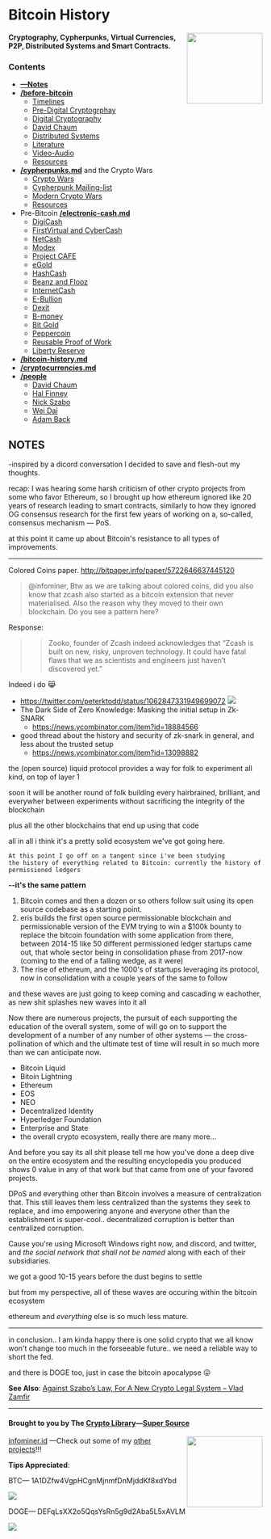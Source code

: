 # Bitcoin History
<a href="https://infominer.id"><img src="https://raw.githubusercontent.com/infominer33/infominer33.github.io/master/infominer.png" align="right" width="150" height="140"></a>
**Cryptography, Cypherpunks, Virtual Currencies, P2P, Distributed Systems and Smart Contracts.**


### Contents

* [**—Notes**](#Notes)
* [**/before-bitcoin**](#before-bitcoin)
  * [Timelines](https://github.com/infominer33/bitcoin-history/tree/master/before-bitcoin/#timelines-)
  * [Pre-Digital Cryptogrphay](https://github.com/infominer33/bitcoin-history/tree/master/before-bitcoin/#pre-digital-cryptography-)
  * [Digital Cryptography](https://github.com/infominer33/bitcoin-history/tree/master/before-bitcoin/#digital-cryptography-)
  * [David Chaum](https://github.com/infominer33/bitcoin-history/tree/master/before-bitcoin/#David-Chaum-)
  * [Distributed Systems](https://github.com/infominer33/bitcoin-history/tree/master/before-bitcoin/#distributed-systems-)
  * [Literature](https://github.com/infominer33/bitcoin-history/tree/master/before-bitcoin/#Literature-)
  * [Video-Audio](https://github.com/infominer33/bitcoin-history/tree/master/before-bitcoin/#Video-Audio-)
  * [Resources](https://github.com/infominer33/bitcoin-history/tree/master/before-bitcoin/#Resources-)
* [**/cypherpunks.md**](https://github.com/infominer33/bitcoin-history/blob/master/before-bitcoin/cypherpunks.md) and the Crypto Wars
  * [Crypto Wars](https://github.com/infominer33/bitcoin-history/tree/master/before-bitcoin/cypherpunks.md#crypto-wars-)
  * [Cypherpunk Mailing-list](https://github.com/infominer33/bitcoin-history/tree/master/before-bitcoin/cypherpunks.md#cypherpunk-mailinglist-)
  * [Modern Crypto Wars](https://github.com/infominer33/bitcoin-history/tree/master/before-bitcoin/cypherpunks.md#modern-crypto-wars-)
  * [Resources](https://github.com/infominer33/bitcoin-history/tree/master/before-bitcoin/cypherpunks.md#resources-)
* Pre-Bitcoin [**/electronic-cash.md**](https://github.com/infominer33/bitcoin-history/tree/master/before-bitcoin/electronic-cash.md) 
  * [DigiCash](https://github.com/infominer33/bitcoin-history/tree/master/before-bitcoin/electronic-cash.md#digicash-)
  * [FirstVirtual and CyberCash](https://github.com/infominer33/bitcoin-history/tree/master/before-bitcoin/electronic-cash.md#FirstVirtual-and-CyberCash-)
  * [NetCash](https://github.com/infominer33/bitcoin-history/tree/master/before-bitcoin/electronic-cash.md#netcash-)
  * [Modex](https://github.com/infominer33/bitcoin-history/tree/master/before-bitcoin/electronic-cash.md#Modex-)
  * [Project CAFE](https://github.com/infominer33/bitcoin-history/tree/master/before-bitcoin/electronic-cash.md#Project-Cafe-)
  * [eGold](https://github.com/infominer33/bitcoin-history/tree/master/before-bitcoin/electronic-cash.md#eGold-)
  * [HashCash](https://github.com/infominer33/bitcoin-history/tree/master/before-bitcoin/electronic-cash.md#HashCash-)
  * [Beanz and Flooz](https://github.com/infominer33/bitcoin-history/tree/master/before-bitcoin/electronic-cash.md#beenz-and-flooz-)
  * [InternetCash](https://github.com/infominer33/bitcoin-history/tree/master/before-bitcoin/electronic-cash.md#internetcash-)
  * [E-Bullion](https://github.com/infominer33/bitcoin-history/tree/master/before-bitcoin/electronic-cash.md#E-Bullion-)
  * [Dexit](https://github.com/infominer33/bitcoin-history/tree/master/before-bitcoin/electronic-cash.md#Dexit-)
  * [B-money](https://github.com/infominer33/bitcoin-history/tree/master/before-bitcoin/electronic-cash.md#b-money-)
  * [Bit Gold](https://github.com/infominer33/bitcoin-history/tree/master/before-bitcoin/electronic-cash.md#Bit-Gold-)
  * [Peppercoin](https://github.com/infominer33/bitcoin-history/tree/master/before-bitcoin/electronic-cash.md#peppercoin-)
  * [Reusable Proof of Work](https://github.com/infominer33/bitcoin-history/tree/master/before-bitcoin/electronic-cash.md#reusable-proof-of-work-)
  * [Liberty Reserve](https://github.com/infominer33/bitcoin-history/tree/master/before-bitcoin/electronic-cash.md#liberty-reserve-)
* [**/bitcoin-history.md**](https://github.com/infominer33/bitcoin-history/blob/master/bitcoin-history.md) 
* [**/cryptocurrencies.md**](https://github.com/infominer33/bitcoin-history/blob/master/cryptocurrencies.md)
* [**/people**](https://github.com/infominer33/bitcoin-history/tree/master/people)
  * [David Chaum](https://github.com/infominer33/bitcoin-history/blob/master/david-chaum.md)
  * [Hal Finney](https://github.com/infominer33/bitcoin-history/blob/master/hal-finney.md)
  * [Nick Szabo](https://github.com/infominer33/bitcoin-history/blob/master/nick-szabo.md)
  * [Wei Dai](https://github.com/infominer33/bitcoin-history/blob/master/wei-dai.md)
  * [Adam Back](https://github.com/infominer33/bitcoin-history/blob/master/adam-back.md)

## NOTES

-inspired by a dicord conversation I decided to save and flesh-out my thoughts.

recap:
I was hearing some harsh criticism of other crypto projects from some who favor Ethereum, so I brought up how ethereum ignored like 20 years of research leading to smart contracts, similarly to how they ignored OG consensus research for the first few years of working on a, so-called, consensus mechanism — PoS. 

at this point it came up about Bitcoin's resistance to all types of improvements.

---

Colored Coins paper.
http://bitpaper.info/paper/5722646637445120


>@infominer, Btw as we are talking about colored coins, did you also know that zcash also started as a bitcoin extension that never materialised. Also the reason why they moved to their own blockchain.
>Do you see a pattern here?

Response:

>>Zooko, founder of Zcash indeed acknowledges that “Zcash is built on new, risky, unproven technology. It could have fatal flaws that we as scientists and engineers just haven’t discovered yet.”

Indeed i do 😹
* https://twitter.com/peterktodd/status/1062847331949699072
  <img src="http://i.imgur.com/ShlYTGw.png">
* The Dark Side of Zero Knowledge: Masking the initial setup in Zk-SNARK
  * https://news.ycombinator.com/item?id=18884566
* good thread about the history and security of zk-snark in general, and less about the trusted setup
  * https://news.ycombinator.com/item?id=13098882


the (open source) liquid protocol provides a way for folk to experiment all kind, on top of layer 1

soon it will be another round of folk building every hairbrained, brilliant, and everywher between experiments without sacrificing the integrity of the blockchain

plus all the other blockchains that end up using that code

all in all i think it's a pretty solid ecosystem we've got going here.

<code>At this point I go off on a tangent since i've been studying the history of everything related to Bitcoin: currently the history of permissioned ledgers</code>

**--it's the same pattern**
1. Bitcoin comes and then a dozen or so others follow suit using its open source codebase as a starting point.
2. eris builds the first open source permissionable blockchain and permissionable version of the EVM trying to win a $100k bounty to replace the bitcoin foundation with some application
from there, between 2014-15 like 50 different permissioned ledger startups came out,  that whole sector being in consolidation phase from 2017-now (coming to the end of a falling wedge, as it were)
3. The rise of ethereum, and the 1000's of startups leveraging its protocol, now in consolidation with a couple years of the same to follow

and these waves are just going to keep coming and cascading w eachother, as new shit splashes new waves into it all

Now there are numerous projects, the pursuit of each supporting the education of the overall system, some of will go on to support the development of a number of any number of other systems — the cross-pollination of which and the ultimate test of time will result in so much more than we can anticipate now.

* Bitcoin Liquid
* Bitoin Lightning
* Ethereum
* EOS
* NEO
* Decentralized Identity
* Hyperledger Foundation 
* Enterprise and State 
* the overall crypto ecosystem, really there are many more...

And before you say its all shit please tell me how you've done a deep dive on the entire ecosystem and the resulting encyclopedia you produced shows 0 value in any of that work but that came from one of your favored projects.

DPoS and everything other than Bitcoin involves a measure of centralization that. This still leaves them less centralized than the systems they seek to replace, and imo empowering anyone and everyone other than the establishment is super-cool.. decentralized corruption is better than centralized corruption.

Cause you're using Microsoft Windows right now, and discord, and twitter, and *the social network that shall not be named* along with each of their subsidiaries.

we got a good 10-15 years before the dust begins to settle

but from my perspective, all of these waves are occuring within the bitcoin ecosystem

ethereum and *everything* else is so much less mature.

---

in conclusion.. I am kinda happy there is one solid crypto that we all know won't change too much in the forseeable future.. we need a reliable way to short the fed.

and there is DOGE too, just in case the bitcoin apocalypse :stuck_out_tongue:

**See Also**: [Against Szabo’s Law, For A New Crypto Legal System – Vlad Zamfir](https://medium.com/@Vlad_Zamfir/against-szabos-law-for-a-new-crypto-legal-system-d00d0f3d3827)


---

#### Brought to you by The [Crypto Library](http://crypt0library.net)—[Super Source](https://github.com/infominer33/Crypto-library)
[<img src="https://i.imgur.com/zeYCNMS.jpg" align="right" width="150" height="140">](https://github.com/infominer33/Crypto-library)

[infominer.id](https://infominer.id/) —Check out some of my [other projects](projects.md)!!!

**Tips Appreciated**:

BTC— 1A1DZfw4VgpHCgnMjnmfDnMjddKf8xdYbd

![](http://imgur.com/yXLLm9Bl.png) 

DOGE— DEFqLsXX2o5QqsYsRn5g9d2Aba5L5xAVLM

![](https://i.imgur.com/0zBLoUP.png) 

